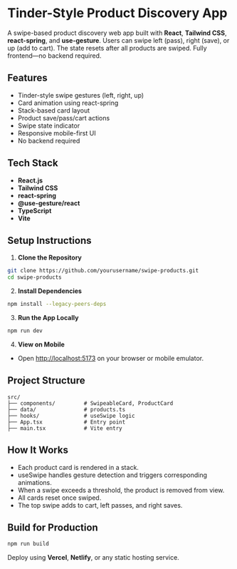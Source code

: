 
# Tinder-Style Product Discovery App

A swipe-based product discovery web app built with **React**, **Tailwind CSS**, **react-spring**, and **use-gesture**. Users can swipe left (pass), right (save), or up (add to cart). The state resets after all products are swiped. Fully frontend—no backend required.

## Features

- Tinder-style swipe gestures (left, right, up)
- Card animation using react-spring
- Stack-based card layout
- Product save/pass/cart actions
- Swipe state indicator
- Responsive mobile-first UI
- No backend required

## Tech Stack

- **React.js**
- **Tailwind CSS**
- **react-spring**
- **@use-gesture/react**
- **TypeScript**
- **Vite**

## Setup Instructions

1. **Clone the Repository**
```bash
git clone https://github.com/yourusername/swipe-products.git
cd swipe-products
```

2. **Install Dependencies**
```bash
npm install --legacy-peers-deps
```

3. **Run the App Locally**
```bash
npm run dev
```

4. **View on Mobile**
- Open [http://localhost:5173](http://localhost:5173) on your browser or mobile emulator.

## Project Structure

```
src/
├── components/         # SwipeableCard, ProductCard
├── data/               # products.ts
├── hooks/              # useSwipe logic
├── App.tsx             # Entry point
├── main.tsx            # Vite entry
```

## How It Works

- Each product card is rendered in a stack.
- useSwipe handles gesture detection and triggers corresponding animations.
- When a swipe exceeds a threshold, the product is removed from view.
- All cards reset once swiped.
- The top swipe adds to cart, left passes, and right saves.

## Build for Production

```bash
npm run build
```

Deploy using **Vercel**, **Netlify**, or any static hosting service.
